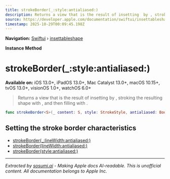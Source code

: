 ```yaml
---
title: strokeBorder(_:style:antialiased:)
description: Returns a view that is the result of insetting  by , stroking the resulting shape with , and then filling with .
source: https://developer.apple.com/documentation/swiftui/insettableshape/strokeborder(_:style:antialiased:)
timestamp: 2025-10-29T00:09:45.198Z
---
```


**Navigation:** [Swiftui](/documentation/swiftui) › [insettableshape](/documentation/swiftui/insettableshape)

**Instance Method**

# strokeBorder(_:style:antialiased:)

**Available on:** iOS 13.0+, iPadOS 13.0+, Mac Catalyst 13.0+, macOS 10.15+, tvOS 13.0+, visionOS 1.0+, watchOS 6.0+

> Returns a view that is the result of insetting  by , stroking the resulting shape with , and then filling with .

```swift
func strokeBorder<S>(_ content: S, style: StrokeStyle, antialiased: Bool = true) -> some View where S : ShapeStyle
```

## Setting the stroke border characteristics

- [strokeBorder(_:lineWidth:antialiased:)](/documentation/swiftui/insettableshape/strokeborder(_:linewidth:antialiased:))
- [strokeBorder(lineWidth:antialiased:)](/documentation/swiftui/insettableshape/strokeborder(linewidth:antialiased:))
- [strokeBorder(style:antialiased:)](/documentation/swiftui/insettableshape/strokeborder(style:antialiased:))

---

*Extracted by [sosumi.ai](https://sosumi.ai) - Making Apple docs AI-readable.*
*This is unofficial content. All documentation belongs to Apple Inc.*
